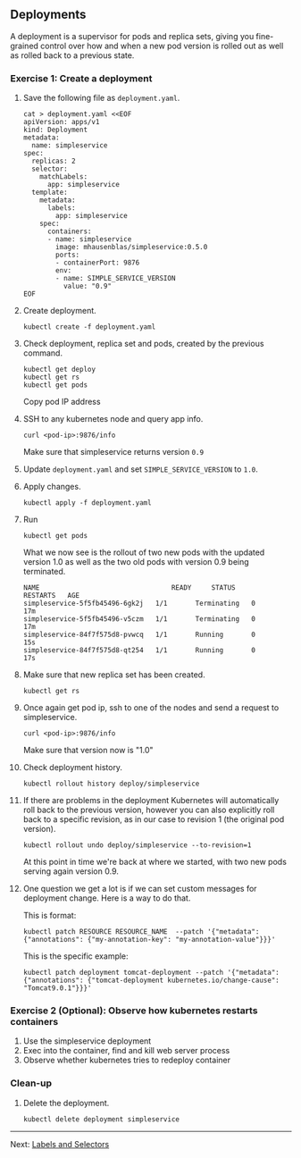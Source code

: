 ## Deployments

A deployment is a supervisor for pods and replica sets, giving you fine-grained control over how and when a new pod version is rolled out as well as rolled back to a previous state.

### Exercise 1: Create a deployment

1. Save the following file as `deployment.yaml`.
    ```console
    cat > deployment.yaml <<EOF
    apiVersion: apps/v1
    kind: Deployment
    metadata:
      name: simpleservice
    spec:
      replicas: 2
      selector:
        matchLabels:
          app: simpleservice
      template:
        metadata:
          labels:
            app: simpleservice
        spec:
          containers:
          - name: simpleservice
            image: mhausenblas/simpleservice:0.5.0
            ports:
            - containerPort: 9876
            env:
            - name: SIMPLE_SERVICE_VERSION
              value: "0.9"
    EOF
    ```

1. Create deployment.
    ```
    kubectl create -f deployment.yaml
    ```

1. Check deployment, replica set and pods, created by the previous command.
    ```
    kubectl get deploy
    kubectl get rs
    kubectl get pods
    ```
    Copy pod IP address

1. SSH to any kubernetes node and query app info.
    ```
    curl <pod-ip>:9876/info
    ```
    Make sure that simpleservice returns version `0.9`

1. Update `deployment.yaml` and set `SIMPLE_SERVICE_VERSION` to `1.0`.

1. Apply changes.
    ```
    kubectl apply -f deployment.yaml
    ```
1. Run
    ```
    kubectl get pods
    ```
    What we now see is the rollout of two new pods with the updated version 1.0 as well as the two old pods with version 0.9 being terminated.
    ```
    NAME                                 READY     STATUS        RESTARTS   AGE
    simpleservice-5f5fb45496-6gk2j   1/1       Terminating   0          17m
    simpleservice-5f5fb45496-v5czm   1/1       Terminating   0          17m
    simpleservice-84f7f575d8-pvwcq   1/1       Running       0          15s
    simpleservice-84f7f575d8-qt254   1/1       Running       0          17s
    ```

1. Make sure that new replica set has been created.
    ```
    kubectl get rs
    ```

1. Once again get pod ip, ssh to one of the nodes and send a request to simpleservice.
    ```
    curl <pod-ip>:9876/info
    ```
    Make sure that version now is "1.0"

1. Check deployment history.
    ```
    kubectl rollout history deploy/simpleservice
    ```

1. If there are problems in the deployment Kubernetes will automatically roll back to the previous version, however you can also explicitly roll back to a specific revision, as in our case to revision 1 (the original pod version).
    ```
    kubectl rollout undo deploy/simpleservice --to-revision=1
    ```
    At this point in time we're back at where we started, with two new pods serving again version 0.9.

1. One question we get a lot is if we can set custom messages for deployment change. Here is a way to do that.

    This is format:
    ```
    kubectl patch RESOURCE RESOURCE_NAME  --patch '{"metadata": {"annotations": {"my-annotation-key": "my-annotation-value"}}}'

    ```

    This is the specific example:
    ```
    kubectl patch deployment tomcat-deployment --patch '{"metadata": {"annotations": {"tomcat-deployment kubernetes.io/change-cause": "Tomcat9.0.1"}}}'
    ```

### Exercise 2 (Optional): Observe how kubernetes restarts containers

1. Use the simpleservice deployment
1. Exec into the container, find and kill web server process
1. Observe whether kubernetes tries to redeploy container

### Clean-up

1. Delete the deployment.
    ```
    kubectl delete deployment simpleservice
    ```

---

Next: [Labels and Selectors](labels.md)
